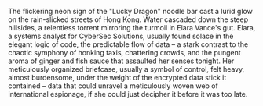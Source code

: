 The flickering neon sign of the "Lucky Dragon" noodle bar cast a lurid glow on the rain-slicked streets of Hong Kong.  Water cascaded down the steep hillsides, a relentless torrent mirroring the turmoil in Elara Vance's gut.  Elara, a systems analyst for CyberSec Solutions, usually found solace in the elegant logic of code, the predictable flow of data – a stark contrast to the chaotic symphony of honking taxis, chattering crowds, and the pungent aroma of ginger and fish sauce that assaulted her senses tonight.  Her meticulously organized briefcase, usually a symbol of control, felt heavy, almost burdensome, under the weight of the encrypted data stick it contained – data that could unravel a meticulously woven web of international espionage, if she could just decipher it before it was too late.
